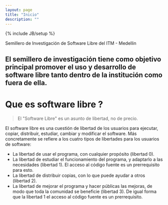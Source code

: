 ```yaml
---
layout: page
title: "Inicio"
description: ""
---
```

{% include JB/setup %}

Semillero de Investigaci&oacute;n de Software Libre del ITM - Medellin

El semillero de investigaci&oacute;n tiene como objetivo principal promover el uso y desarrollo de software libre tanto dentro de la instituci&oacute;n como fuera de ella.
---

# Que es software libre ?

<blockquote>El "Software Libre" es un asunto de libertad, no de precio.</blockquote>

El software libre es una cuesti&oacute;n de libertad de los usuarios para ejecutar, copiar, distribuir, estudiar, cambiar y modificar el software. M&aacute;s concretamente se refiere a los cuatro tipos de libertades para los usuarios de software:

* La libertad de usar el programa, con cualquier prop&oacute;sito (libertad 0).
* La libertad de estudiar el funcionamiento del programa, y adaptarlo a las necesidades (libertad 1). El acceso al c&oacute;digo fuente es un prerrequisito para esto.
* La libertad de distribuir copias, con lo que puede ayudar a otros (libertad 2).
* La libertad de mejorar el programa y hacer p&uacute;blicas las mejoras, de modo que toda la comunidad se beneficie (libertad 3). De igual forma que la libertad 1 el acceso al c&oacute;digo fuente es un prerrequisito.
